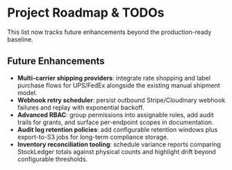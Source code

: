 # Project Roadmap & TODOs

This list now tracks future enhancements beyond the production-ready baseline.

## Future Enhancements
- **Multi-carrier shipping providers**: integrate rate shopping and label purchase flows for UPS/FedEx alongside the existing manual shipment model.
- **Webhook retry scheduler**: persist outbound Stripe/Cloudinary webhook failures and replay with exponential backoff.
- **Advanced RBAC**: group permissions into assignable roles, add audit trails for grants, and surface per-endpoint scopes in documentation.
- **Audit log retention policies**: add configurable retention windows plus export-to-S3 jobs for long-term compliance storage.
- **Inventory reconciliation tooling**: schedule variance reports comparing StockLedger totals against physical counts and highlight drift beyond configurable thresholds.
